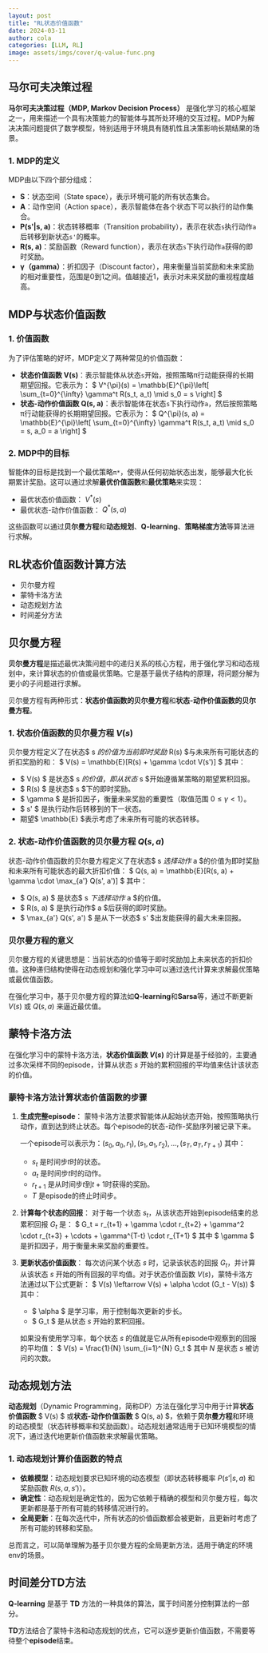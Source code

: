 ```yaml
---
layout: post
title: "RL状态价值函数"
date: 2024-03-11
author: cola
categories: [LLM, RL]
image: assets/imgs/cover/q-value-func.png
---
```


## 马尔可夫决策过程
**马尔可夫决策过程（MDP, Markov Decision Process）** 是强化学习的核心框架之一，用来描述一个具有决策能力的智能体与其所处环境的交互过程。MDP为解决决策问题提供了数学模型，特别适用于环境具有随机性且决策影响长期结果的场景。

### 1. **MDP的定义**
MDP由以下四个部分组成：
- **S**：状态空间（State space），表示环境可能的所有状态集合。
- **A**：动作空间（Action space），表示智能体在各个状态下可以执行的动作集合。
- **P(s'|s, a)**：状态转移概率（Transition probability），表示在状态`s`执行动作`a`后转移到新状态`s'`的概率。
- **R(s, a)**：奖励函数（Reward function），表示在状态`s`下执行动作`a`获得的即时奖励。
- **γ（gamma）**：折扣因子（Discount factor），用来衡量当前奖励和未来奖励的相对重要性，范围是0到1之间。值越接近1，表示对未来奖励的重视程度越高。

## MDP与状态价值函数
### 1. **价值函数**
为了评估策略的好坏，MDP定义了两种常见的价值函数：
- **状态价值函数 V(s)**：表示智能体从状态`s`开始，按照策略π行动能获得的长期期望回报。它表示为：
  $
  V^{\pi}(s) = \mathbb{E}^{\pi}\left[ \sum_{t=0}^{\infty} \gamma^t R(s_t, a_t) \mid s_0 = s \right]
  $
- **状态-动作价值函数 Q(s, a)**：表示智能体在状态`s`下执行动作`a`，然后按照策略π行动能获得的长期期望回报。它表示为：
  $
  Q^{\pi}(s, a) = \mathbb{E}^{\pi}\left[ \sum_{t=0}^{\infty} \gamma^t R(s_t, a_t) \mid s_0 = s, a_0 = a \right]
  $

### 2. **MDP中的目标**
智能体的目标是找到一个最优策略`π*`，使得从任何初始状态出发，能够最大化长期累计奖励。这可以通过求解**最优价值函数**和**最优策略**来实现：
- 最优状态价值函数： $V^*(s)$
- 最优状态-动作价值函数： $Q^*(s, a)$
  
这些函数可以通过**贝尔曼方程**和**动态规划**、**Q-learning**、**策略梯度方法**等算法进行求解。


## RL状态价值函数计算方法
- 贝尔曼方程
- 蒙特卡洛方法
- 动态规划方法
- 时间差分方法

## 贝尔曼方程
**贝尔曼方程**是描述最优决策问题中的递归关系的核心方程，用于强化学习和动态规划中，来计算状态的价值或最优策略。它是基于最优子结构的原理，将问题分解为更小的子问题进行求解。

贝尔曼方程有两种形式：**状态价值函数的贝尔曼方程**和**状态-动作价值函数的贝尔曼方程**。

### 1. **状态价值函数的贝尔曼方程** $V(s)$
贝尔曼方程定义了在状态$ s $的价值为当前即时奖励$ R(s) $与未来所有可能状态的折扣奖励的和：
$
V(s) = \mathbb{E}[R(s) + \gamma \cdot V(s')]
$
其中：
- $ V(s) $ 是状态$ s $的价值，即从状态$ s $开始遵循某策略的期望累积回报。
- $ R(s) $ 是状态$ s $下的即时奖励。
- $ \gamma $ 是折扣因子，衡量未来奖励的重要性（取值范围 $0 \leq \gamma < 1$）。
- $ s' $ 是执行动作后转移到的下一状态。
- 期望$ \mathbb{E} $表示考虑了未来所有可能的状态转移。

### 2. **状态-动作价值函数的贝尔曼方程** $Q(s, a)$
状态-动作价值函数的贝尔曼方程定义了在状态$ s $选择动作$ a $的价值为即时奖励和未来所有可能状态的最大折扣价值：
$
Q(s, a) = \mathbb{E}[R(s, a) + \gamma \cdot \max_{a'} Q(s', a')]
$
其中：
- $ Q(s, a) $ 是状态$ s $下选择动作$ a $的价值。
- $ R(s, a) $ 是执行动作$ a $后获得的即时奖励。
- $ \max_{a'} Q(s', a') $ 是从下一状态$ s' $出发能获得的最大未来回报。

### 贝尔曼方程的意义
贝尔曼方程的关键思想是：当前状态的价值等于即时奖励加上未来状态的折扣价值。这种递归结构使得在动态规划和强化学习中可以通过迭代计算来求解最优策略或最优值函数。

在强化学习中，基于贝尔曼方程的算法如**Q-learning**和**Sarsa**等，通过不断更新 $V(s)$ 或 $Q(s, a)$ 来逼近最优值。


## 蒙特卡洛方法
在强化学习中的蒙特卡洛方法，**状态价值函数 $V(s)$** 的计算是基于经验的，主要通过多次采样不同的episode，计算从状态 $s$ 开始的累积回报的平均值来估计该状态的价值。

### 蒙特卡洛方法计算状态价值函数的步骤

1. **生成完整episode**：
   蒙特卡洛方法要求智能体从起始状态开始，按照策略执行动作，直到达到终止状态。每个episode的状态-动作-奖励序列被记录下来。

   一个episode可以表示为：$(s_0, a_0, r_1), (s_1, a_1, r_2), ..., (s_T, a_T, r_{T+1})$
   其中：
   - $s_t$ 是时间步$t$时的状态。
   - $a_t$ 是时间步$t$时的动作。
   - $r_{t+1}$ 是从时间步$t$到$t+1$时获得的奖励。
   - $T$ 是episode的终止时间步。

2. **计算每个状态的回报**：
   对于每一个状态 $s_t$，从该状态开始到episode结束的总累积回报 $G_t$ 是：
   $
   G_t = r_{t+1} + \gamma \cdot r_{t+2} + \gamma^2 \cdot r_{t+3} + \cdots + \gamma^{T-t} \cdot r_{T+1}
   $
   其中 $ \gamma $ 是折扣因子，用于衡量未来奖励的重要性。

3. **更新状态价值函数**：
   每次访问某个状态 $s$ 时，记录该状态的回报 $G_t$，并计算从该状态 $s$ 开始的所有回报的平均值。对于状态价值函数 $V(s)$，蒙特卡洛方法通过以下公式更新：
   $
   V(s) \leftarrow V(s) + \alpha \cdot (G_t - V(s))
   $
   其中：
   - $ \alpha $ 是学习率，用于控制每次更新的步长。
   - $ G_t $ 是从状态 $s$ 开始的累积回报。

   如果没有使用学习率，每个状态 $s$ 的值就是它从所有episode中观察到的回报的平均值：
   $
   V(s) = \frac{1}{N} \sum_{i=1}^{N} G_t
   $
   其中 $N$ 是状态 $s$ 被访问的次数。

## 动态规划方法
**动态规划**（Dynamic Programming，简称DP）方法在强化学习中用于计算**状态价值函数** $ V(s) $ 或**状态-动作价值函数** $ Q(s, a) $，依赖于**贝尔曼方程**和环境的动态模型（状态转移概率和奖励函数）。动态规划通常适用于已知环境模型的情况下，通过迭代地更新价值函数来求解最优策略。


### 1. **动态规划计算价值函数的特点**

- **依赖模型**：动态规划要求已知环境的动态模型（即状态转移概率 $P(s'|s, a)$ 和奖励函数 $R(s, a, s')$）。
- **确定性**：动态规划是确定性的，因为它依赖于精确的模型和贝尔曼方程，每次更新都是基于所有可能的转移情况进行的。
- **全局更新**：在每次迭代中，所有状态的价值函数都会被更新，且更新时考虑了所有可能的转移和奖励。


总而言之，可以简单理解为基于贝尔曼方程的全局更新方法，适用于确定的环境env的场景。


## 时间差分TD方法

**Q-learning** 是基于 **TD** 方法的一种具体的算法，属于时间差分控制算法的一部分。

**TD**方法结合了蒙特卡洛和动态规划的优点，它可以逐步更新价值函数，不需要等待整个**episode**结束。

